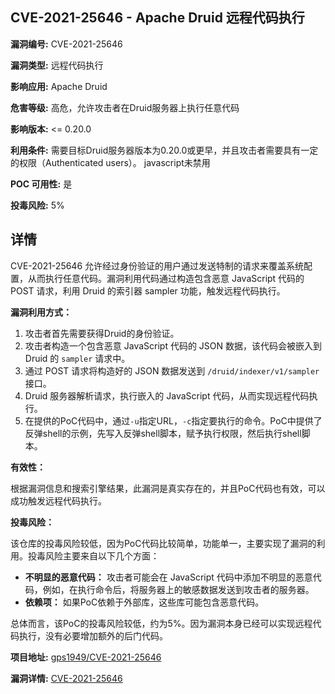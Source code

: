 ## CVE-2021-25646 - Apache Druid 远程代码执行

**漏洞编号:** CVE-2021-25646

**漏洞类型:** 远程代码执行

**影响应用:** Apache Druid

**危害等级:** 高危，允许攻击者在Druid服务器上执行任意代码

**影响版本:** <= 0.20.0

**利用条件:** 需要目标Druid服务器版本为0.20.0或更早，并且攻击者需要具有一定的权限（Authenticated users）。 javascript未禁用

**POC 可用性:** 是

**投毒风险:** 5%

## 详情

CVE-2021-25646 允许经过身份验证的用户通过发送特制的请求来覆盖系统配置，从而执行任意代码。漏洞利用代码通过构造包含恶意 JavaScript 代码的 POST 请求，利用 Druid 的索引器 sampler 功能，触发远程代码执行。

**漏洞利用方式：**

1.  攻击者首先需要获得Druid的身份验证。
2.  攻击者构造一个包含恶意 JavaScript 代码的 JSON 数据，该代码会被嵌入到 Druid 的 `sampler` 请求中。
3.  通过 POST 请求将构造好的 JSON 数据发送到 `/druid/indexer/v1/sampler` 接口。
4.  Druid 服务器解析请求，执行嵌入的 JavaScript 代码，从而实现远程代码执行。
5.  在提供的PoC代码中，通过`-u`指定URL，`-c`指定要执行的命令。PoC中提供了反弹shell的示例，先写入反弹shell脚本，赋予执行权限，然后执行shell脚本。

**有效性：**

根据漏洞信息和搜索引擎结果，此漏洞是真实存在的，并且PoC代码也有效，可以成功触发远程代码执行。

**投毒风险：**

该仓库的投毒风险较低，因为PoC代码比较简单，功能单一，主要实现了漏洞的利用。投毒风险主要来自以下几个方面：

*   **不明显的恶意代码：** 攻击者可能会在 JavaScript 代码中添加不明显的恶意代码，例如，在执行命令后，将服务器上的敏感数据发送到攻击者的服务器。
*   **依赖项：** 如果PoC依赖于外部库，这些库可能包含恶意代码。

总体而言，该PoC的投毒风险较低，约为5%。因为漏洞本身已经可以实现远程代码执行，没有必要增加额外的后门代码。


**项目地址:** [gps1949/CVE-2021-25646](https://github.com/gps1949/CVE-2021-25646)

**漏洞详情:** [CVE-2021-25646](https://nvd.nist.gov/vuln/detail/CVE-2021-25646)